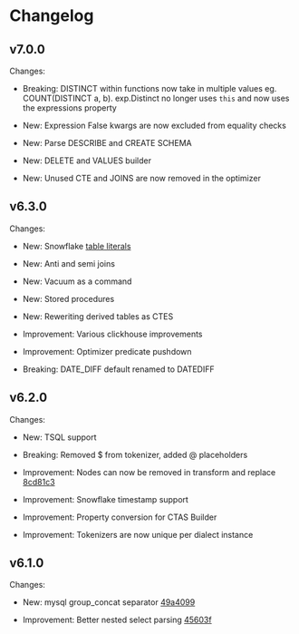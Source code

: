 Changelog
=========

v7.0.0
------

Changes:

- Breaking: DISTINCT within functions now take in multiple values eg. COUNT(DISTINCT a, b).
    exp.Distinct no longer uses `this` and now uses the expressions property

- New: Expression False kwargs are now excluded from equality checks

- New: Parse DESCRIBE and CREATE SCHEMA

- New: DELETE and VALUES builder

- New: Unused CTE and JOINS are now removed in the optimizer

v6.3.0
------

Changes:

- New: Snowflake [table literals](https://docs.snowflake.com/en/sql-reference/literals-table.html)

- New: Anti and semi joins

- New: Vacuum as a command

- New: Stored procedures

- New: Reweriting derived tables as CTES

- Improvement: Various clickhouse improvements

- Improvement: Optimizer predicate pushdown

- Breaking: DATE\_DIFF default renamed to DATEDIFF


v6.2.0
------

Changes:

- New: TSQL support

- Breaking: Removed $ from tokenizer, added @ placeholders

- Improvement: Nodes can now be removed in transform and replace [8cd81c3](https://github.com/tobymao/sqlglot/commit/8cd81c36561463b9849a8e0c2d70248c5b1feb62)

- Improvement: Snowflake timestamp support

- Improvement: Property conversion for CTAS Builder

- Improvement: Tokenizers are now unique per dialect instance

v6.1.0
------

Changes:

- New: mysql group\_concat separator [49a4099](https://github.com/tobymao/sqlglot/commit/49a4099adc93780eeffef8204af36559eab50a9f)

- Improvement: Better nested select parsing [45603f](https://github.com/tobymao/sqlglot/commit/45603f14bf9146dc3f8b330b85a0e25b77630b9b)
